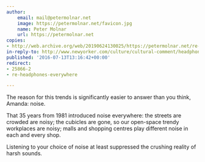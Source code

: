 ```yaml
---
author:
    email: mail@petermolnar.net
    image: https://petermolnar.net/favicon.jpg
    name: Peter Molnar
    url: https://petermolnar.net
copies:
- http://web.archive.org/web/20190624130025/https://petermolnar.net/re-headphones-everywhere/
in-reply-to: http://www.newyorker.com/culture/cultural-comment/headphones-everywhere
published: '2016-07-13T13:16:42+00:00'
redirect:
- 25866-2
- re-headphones-everywhere

---
```


The reason for this trends is significantly easier to answer than you
think, Amanda: noise.

That 35 years from 1981 introduced noise everywhere: the streets are
crowded are noisy; the cubicles are gone, so our open-space trendy
workplaces are noisy; malls and shopping centres play different noise in
each and every shop.

Listening to your choice of noise at least suppressed the crushing
reality of harsh sounds.